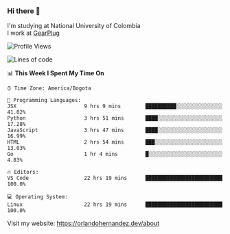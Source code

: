 ### Hi there 👋


<!--**AR4Z/AR4Z** is a ✨ _special_ ✨ repository because its `README.md` (this file) appears on your GitHub profile.

Here are some ideas to get you started:-->
I'm studying at National University of Colombia
<br>
I work at <a href="https://gearplug.io/en/">GearPlug</a>
<br>

<!--START_SECTION:waka-->
![Profile Views](http://img.shields.io/badge/Profile%20Views-1-blue)

![Lines of code](https://img.shields.io/badge/From%20Hello%20World%20I%27ve%20Written-22.1%20million%20lines%20of%20code-blue)

📊 **This Week I Spent My Time On** 

```text
⌚︎ Time Zone: America/Bogota

💬 Programming Languages: 
JSX                      9 hrs 9 mins        ██████████░░░░░░░░░░░░░░░   41.02% 
Python                   3 hrs 51 mins       ████░░░░░░░░░░░░░░░░░░░░░   17.28% 
JavaScript               3 hrs 47 mins       ████░░░░░░░░░░░░░░░░░░░░░   16.99% 
HTML                     2 hrs 54 mins       ███░░░░░░░░░░░░░░░░░░░░░░   13.03% 
Go                       1 hr 4 mins         █░░░░░░░░░░░░░░░░░░░░░░░░   4.83%

🔥 Editors: 
VS Code                  22 hrs 19 mins      █████████████████████████   100.0%

💻 Operating System: 
Linux                    22 hrs 19 mins      █████████████████████████   100.0%

```


<!--END_SECTION:waka-->


Visit my website: https://orlandohernandez.dev/about

